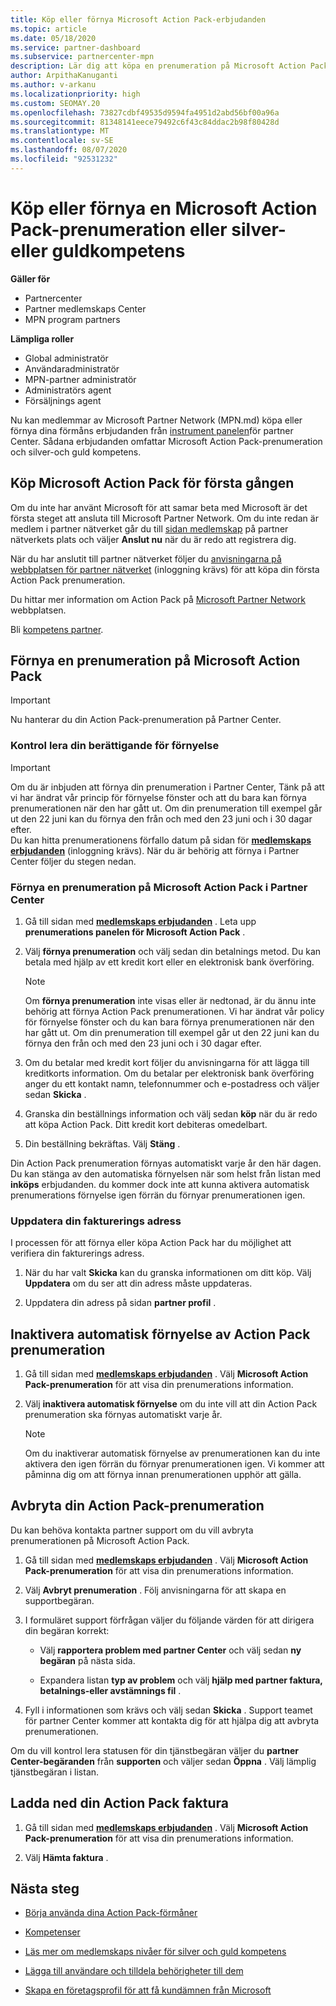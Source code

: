 ```yaml
---
title: Köp eller förnya Microsoft Action Pack-erbjudanden
ms.topic: article
ms.date: 05/18/2020
ms.service: partner-dashboard
ms.subservice: partnercenter-mpn
description: Lär dig att köpa en prenumeration på Microsoft Action Pack och börja använda Action Pack-förmåner. Lär dig också hur du förnyar, avbryter, visar din faktura med mera.
author: ArpithaKanuganti
ms.author: v-arkanu
ms.localizationpriority: high
ms.custom: SEOMAY.20
ms.openlocfilehash: 73827cdbf49535d9594fa4951d2abd56bf00a96a
ms.sourcegitcommit: 81348141eece79492c6f43c84ddac2b98f80428d
ms.translationtype: MT
ms.contentlocale: sv-SE
ms.lasthandoff: 08/07/2020
ms.locfileid: "92531232"
---
```

# <a name="buy-or-renew-a-microsoft-action-pack-subscription-or-silver-and-gold-competencies"></a>Köp eller förnya en Microsoft Action Pack-prenumeration eller silver- eller guldkompetens

**Gäller för**

- Partnercenter
- Partner medlemskaps Center
- MPN program partners

**Lämpliga roller**

- Global administratör
- Användaradministratör
- MPN-partner administratör
- Administratörs agent
- Försäljnings agent

Nu kan medlemmar av Microsoft Partner Network (MPN.md) köpa eller förnya dina förmåns erbjudanden från [instrument panelen](https://partner.microsoft.com/dashboard)för partner Center. Sådana erbjudanden omfattar Microsoft Action Pack-prenumeration och silver-och guld kompetens.

## <a name="buy-microsoft-action-pack-for-the-first-time"></a>Köp Microsoft Action Pack för första gången

Om du inte har använt Microsoft för att samar beta med Microsoft är det första steget att ansluta till Microsoft Partner Network. Om du inte redan är medlem i partner nätverket går du till [sidan medlemskap](https://partner.microsoft.com/membership) på partner nätverkets plats och väljer **Anslut nu** när du är redo att registrera dig. 

När du har anslutit till partner nätverket följer du [anvisningarna på webbplatsen för partner nätverket](https://partner.microsoft.com/membership/action-pack) (inloggning krävs) för att köpa din första Action Pack prenumeration. 

Du hittar mer information om Action Pack på [Microsoft Partner Network](https://partner.microsoft.com/membership/internal-use-software#simple-tab-content-3) webbplatsen.

Bli [kompetens partner](https://partner.microsoft.com/membership/competencies). 

## <a name="renew-a-microsoft-action-pack-subscription"></a>Förnya en prenumeration på Microsoft Action Pack

>[!IMPORTANT]
>Nu hanterar du din Action Pack-prenumeration på Partner Center.

### <a name="check-your-renewal-eligibility"></a>Kontrol lera din berättigande för förnyelse

>[!IMPORTANT]
>Om du är inbjuden att förnya din prenumeration i Partner Center, Tänk på att vi har ändrat vår princip för förnyelse fönster och att du bara kan förnya prenumerationen när den har gått ut. Om din prenumeration till exempel går ut den 22 juni kan du förnya den från och med den 23 juni och i 30 dagar efter.       
>Du kan hitta prenumerationens förfallo datum på sidan för [**medlemskaps erbjudanden**](https://partnercenter.microsoft.com/pcv/partnership/offers) (inloggning krävs). När du är behörig att förnya i Partner Center följer du stegen nedan.  

### <a name="to-renew-a-microsoft-action-pack-subscription-in-the-partner-center"></a>Förnya en prenumeration på Microsoft Action Pack i Partner Center

1. Gå till sidan med [**medlemskaps erbjudanden**](https://partnercenter.microsoft.com/pcv/partnership/offers) . Leta upp **prenumerations panelen för Microsoft Action Pack** .  

2. Välj **förnya prenumeration** och välj sedan din betalnings metod. Du kan betala med hjälp av ett kredit kort eller en elektronisk bank överföring.

    >[!NOTE]
    >Om **förnya prenumeration** inte visas eller är nedtonad, är du ännu inte behörig att förnya Action Pack prenumerationen. Vi har ändrat vår policy för förnyelse fönster och du kan bara förnya prenumerationen när den har gått ut. Om din prenumeration till exempel går ut den 22 juni kan du förnya den från och med den 23 juni och i 30 dagar efter.  

3. Om du betalar med kredit kort följer du anvisningarna för att lägga till kreditkorts information. Om du betalar per elektronisk bank överföring anger du ett kontakt namn, telefonnummer och e-postadress och väljer sedan **Skicka** . 
     
4. Granska din beställnings information och välj sedan **köp** när du är redo att köpa Action Pack. Ditt kredit kort debiteras omedelbart.

5. Din beställning bekräftas. Välj **Stäng** .

Din Action Pack prenumeration förnyas automatiskt varje år den här dagen. Du kan stänga av den automatiska förnyelsen när som helst från listan med **inköps** erbjudanden. du kommer dock inte att kunna aktivera automatisk prenumerations förnyelse igen förrän du förnyar prenumerationen igen. 

### <a name="update-your-bill-to-address"></a>Uppdatera din fakturerings adress

I processen för att förnya eller köpa Action Pack har du möjlighet att verifiera din fakturerings adress.

 1. När du har valt **Skicka** kan du granska informationen om ditt köp. Välj **Uppdatera** om du ser att din adress måste uppdateras.
  
 1. Uppdatera din adress på sidan **partner profil** .

## <a name="turn-off-automatic-action-pack-subscription-renewal"></a>Inaktivera automatisk förnyelse av Action Pack prenumeration

1. Gå till sidan med [**medlemskaps erbjudanden**](https://partnercenter.microsoft.com/pcv/partnership/offers) .  Välj **Microsoft Action Pack-prenumeration** för att visa din prenumerations information. 

2. Välj **inaktivera automatisk förnyelse** om du inte vill att din Action Pack prenumeration ska förnyas automatiskt varje år. 

    >[!NOTE]
    >Om du inaktiverar automatisk förnyelse av prenumerationen kan du inte aktivera den igen förrän du förnyar prenumerationen igen. Vi kommer att påminna dig om att förnya innan prenumerationen upphör att gälla.


## <a name="cancel-your-action-pack-subscription"></a>Avbryta din Action Pack-prenumeration

Du kan behöva kontakta partner support om du vill avbryta prenumerationen på Microsoft Action Pack.

1. Gå till sidan med [**medlemskaps erbjudanden**](https://partnercenter.microsoft.com/pcv/partnership/offers) . Välj **Microsoft Action Pack-prenumeration** för att visa din prenumerations information. 

3. Välj **Avbryt prenumeration** . Följ anvisningarna för att skapa en supportbegäran. 

4. I formuläret support förfrågan väljer du följande värden för att dirigera din begäran korrekt:

    -  Välj **rapportera problem med partner Center** och välj sedan **ny begäran** på nästa sida.

    -  Expandera listan **typ av problem** och välj **hjälp med partner faktura, betalnings-eller avstämnings fil** . 

5. Fyll i informationen som krävs och välj sedan **Skicka** . Support teamet för partner Center kommer att kontakta dig för att hjälpa dig att avbryta prenumerationen.

Om du vill kontrol lera statusen för din tjänstbegäran väljer du **partner Center-begäranden** från **supporten** och väljer sedan **Öppna** . Välj lämplig tjänstbegäran i listan.  

## <a name="download-your-action-pack-invoice"></a>Ladda ned din Action Pack faktura

1. Gå till sidan med [**medlemskaps erbjudanden**](https://partnercenter.microsoft.com/pcv/partnership/offers) . Välj **Microsoft Action Pack-prenumeration** för att visa din prenumerations information. 

3. Välj **Hämta faktura** .
 
## <a name="next-steps"></a>Nästa steg

-   [Börja använda dina Action Pack-förmåner](manage-your-partner-network-benefits.md)

-   [Kompetenser](learn-about-competencies.md)

-   [Läs mer om medlemskaps nivåer för silver och guld kompetens](https://partner.microsoft.com/membership/internal-use-software#simple-tab-content-2)

-   [Lägga till användare och tilldela behörigheter till dem](create-user-accounts-and-set-permissions.md)

-   [Skapa en företagsprofil för att få kundämnen från Microsoft](create-a-marketing-profile.md)



